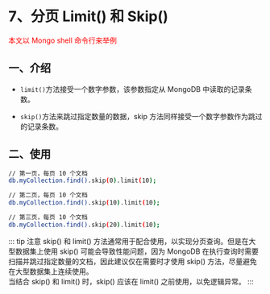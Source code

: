 # 7、分页 Limit() 和 Skip()

<font color='red'>本文以 Mongo shell 命令行来举例</font>

## 一、介绍

- `limit()`方法接受一个数字参数，该参数指定从 MongoDB 中读取的记录条数。

- `skip()`方法来跳过指定数量的数据，skip 方法同样接受一个数字参数作为跳过的记录条数。

## 二、使用

```bash
// 第一页，每页 10 个文档
db.myCollection.find().skip(0).limit(10);

// 第二页，每页 10 个文档
db.myCollection.find().skip(10).limit(10);

// 第三页，每页 10 个文档
db.myCollection.find().skip(20).limit(10);
```

::: tip 注意
skip() 和 limit() 方法通常用于配合使用，以实现分页查询。但是在大型数据集上使用 skip() 可能会导致性能问题，因为 MongoDB 在执行查询时需要扫描并跳过指定数量的文档，因此建议仅在需要时才使用 skip() 方法，尽量避免在大型数据集上连续使用。  
当结合 skip() 和 limit() 时，skip() 应该在 limit() 之前使用，以免逻辑异常。
:::
